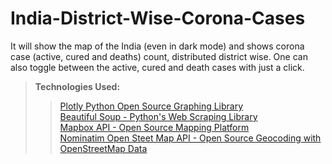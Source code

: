# India-District-Wise-Corona-Cases
It will show the map of the India (even in dark mode) and shows corona case (active, cured and deaths) count, distributed district wise. One can also toggle between the active, cured and death cases with just a click.

> **Technologies Used:**
>> [Plotly Python Open Source Graphing Library](https://plotly.com/python/) <br>
>> [Beautiful Soup - Python's Web Scraping Library](https://www.crummy.com/software/BeautifulSoup/) <br>
>> [Mapbox API - Open Source Mapping Platform](https://docs.mapbox.com/api/maps/) <br>
>> [Nominatim Open Steet Map API - Open Source Geocoding with OpenStreetMap Data](https://nominatim.org/release-docs/develop/api/Overview/) <br>

